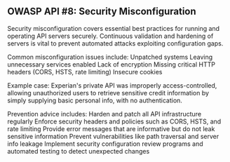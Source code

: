 ## OWASP API #8: Security Misconfiguration

Security misconfiguration covers essential best practices for running and operating API servers securely.
Continuous validation and hardening of servers is vital to prevent automated attacks exploiting configuration gaps.

Common misconfiguration issues include:
Unpatched systems
Leaving unnecessary services enabled
Lack of encryption
Missing critical HTTP headers (CORS, HSTS, rate limiting)
Insecure cookies

Example case: Experian's private API was improperly access-controlled, allowing unauthorized users to retrieve sensitive credit information by simply supplying basic personal info, with no authentication.

Prevention advice includes:
Harden and patch all API infrastructure regularly
Enforce security headers and policies such as CORS, HSTS, and rate limiting
Provide error messages that are informative but do not leak sensitive information
Prevent vulnerabilities like path traversal and server info leakage
Implement security configuration review programs and automated testing to detect unexpected changes